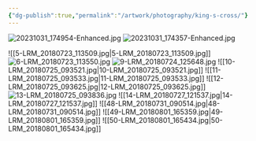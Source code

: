 ```yaml
---
{"dg-publish":true,"permalink":"/artwork/photography/king-s-cross/"}
---
```



![20231031_174954-Enhanced.jpg](/img/user/20231031_174954-Enhanced.jpg)
![20231031_174357-Enhanced.jpg](/img/user/20231031_174357-Enhanced.jpg)

![[5-LRM_20180723_113509.jpg\|5-LRM_20180723_113509.jpg]]
![6-LRM_20180723_113550.jpg](/img/user/Photos/King's%20Cross/6-LRM_20180723_113550.jpg)
![9-LRM_20180724_125648.jpg](/img/user/Photos/King's%20Cross/9-LRM_20180724_125648.jpg)
![[10-LRM_20180725_093521.jpg\|10-LRM_20180725_093521.jpg]]
![[11-LRM_20180725_093533.jpg\|11-LRM_20180725_093533.jpg]]
![[12-LRM_20180725_093625.jpg\|12-LRM_20180725_093625.jpg]]
![13-LRM_20180725_093836.jpg](/img/user/Photos/King's%20Cross/13-LRM_20180725_093836.jpg)
![[14-LRM_20180727_121537.jpg\|14-LRM_20180727_121537.jpg]]
![[48-LRM_20180731_090514.jpg\|48-LRM_20180731_090514.jpg]]
![[49-LRM_20180801_165359.jpg\|49-LRM_20180801_165359.jpg]]
![[50-LRM_20180801_165434.jpg\|50-LRM_20180801_165434.jpg]]
